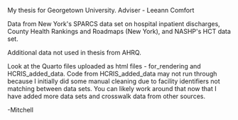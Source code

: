 My thesis for Georgetown University.
Adviser - Leeann Comfort

Data from New York's SPARCS data set on hospital inpatient discharges, County Health Rankings and Roadmaps (New York), and NASHP's HCT data set. 

Additional data not used in thesis from AHRQ. 

Look at the Quarto files uploaded as html files - for_rendering and HCRIS_added_data. 
Code from HCRIS_added_data may not run through because I initially did some manual cleaning due to facility identifiers not matching between data sets. You can likely work around that now that I have added more data sets and crosswalk data from other sources.

-Mitchell
